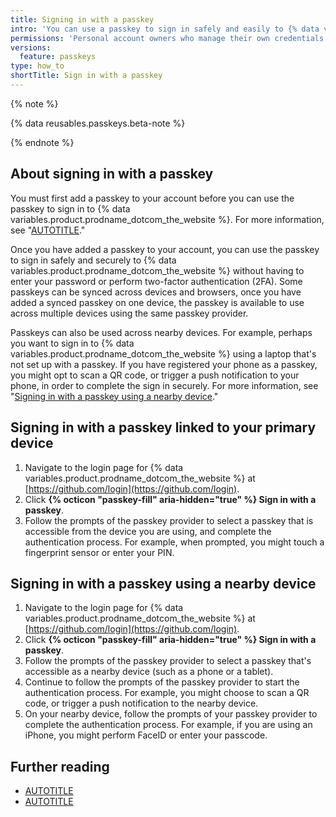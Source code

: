 ```yaml
---
title: Signing in with a passkey
intro: 'You can use a passkey to sign in safely and easily to {% data variables.product.prodname_dotcom_the_website %}, without requiring a password and two-factor authentication. You can also sign in using a passkey on a nearby device.'
permissions: 'Personal account owners who manage their own credentials can authenticate to {% data variables.product.prodname_dotcom_the_website %} using passkeys.'
versions:
  feature: passkeys
type: how_to
shortTitle: Sign in with a passkey
---
```

{% note %}

{% data reusables.passkeys.beta-note %}

{% endnote %}

## About signing in with a passkey

You must first add a passkey to your account before you can use the passkey to sign in to {% data variables.product.prodname_dotcom_the_website %}. For more information, see "[AUTOTITLE](/authentication/authenticating-with-a-passkey/managing-your-passkeys)."

Once you have added a passkey to your account, you can use the passkey to sign in safely and securely to {% data variables.product.prodname_dotcom_the_website %} without having to enter your password or perform two-factor authentication (2FA). Some passkeys can be synced across devices and browsers, once you have added a synced passkey on one device, the passkey is available to use across multiple devices using the same passkey provider.

Passkeys can also be used across nearby devices. For example, perhaps you want to sign in to {% data variables.product.prodname_dotcom_the_website %} using a laptop that's not set up with a passkey. If you have registered your phone as a passkey, you might opt to scan a QR code, or trigger a push notification to your phone, in order to complete the sign in securely. For more information, see "[Signing in with a passkey using a nearby device](#signing-in-with-a-passkey-using-a-nearby-device)."

## Signing in with a passkey linked to your primary device

1. Navigate to the login page for {% data variables.product.prodname_dotcom_the_website %} at [https://github.com/login](https://github.com/login).
1. Click **{% octicon "passkey-fill" aria-hidden="true" %} Sign in with a passkey**.
1. Follow the prompts of the passkey provider to select a passkey that is accessible from the device you are using, and complete the authentication process. For example, when prompted, you might touch a fingerprint sensor or enter your PIN.

## Signing in with a passkey using a nearby device

1. Navigate to the login page for {% data variables.product.prodname_dotcom_the_website %} at [https://github.com/login](https://github.com/login).
1. Click **{% octicon "passkey-fill" aria-hidden="true" %} Sign in with a passkey**.
1. Follow the prompts of the passkey provider to select a passkey that's accessible as a nearby device (such as a phone or a tablet).
1. Continue to follow the prompts of the passkey provider to start the authentication process. For example, you might choose to scan a QR code, or trigger a push notification to the nearby device.
1. On your nearby device, follow the prompts of your passkey provider to complete the authentication process. For example, if you are using an iPhone, you might perform FaceID or enter your passcode.

## Further reading
- [AUTOTITLE](/authentication/authenticating-with-a-passkey/about-passkeys)
- [AUTOTITLE](/authentication/authenticating-with-a-passkey/managing-your-passkeys)